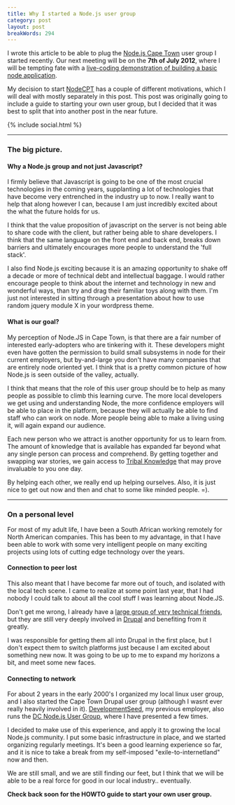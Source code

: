 ```yaml
---
title: Why I started a Node.js user group
category: post
layout: post
breakWords: 294
---
```


I wrote this article to be able to plug the [Node.js Cape Town](http://nodecpt.github.com) user group I started recently. Our next meeting will be on the __7th of July 2012__, where I will be tempting fate with a [live-coding demonstration of building a basic node application](http://nodecpt.github.com/2012/05/june-meetup/).

My decision to start [NodeCPT](http://nodecpt.github.com) has a couple of different motivations, which I will deal with mostly separately in this post. This post was originally going to include a guide to starting your own user group, but I decided that it was best to split that into another post in the near future.

{% include social.html %}

<hr class='soften' />

### The big picture.

#### Why a Node.js group and not just Javascript? 

I firmly believe that Javascript is going to be one of the most crucial technologies in the coming years, supplanting a lot of technologies that have become very entrenched in the industry up to now. I really want to help that along however I can, because I am just incredibly excited about the what the future holds for us.
  
I think that the value proposition of javascript on the server is not being able to share code with the client, but rather being able to share developers. I think that the same language on the front end and back end, breaks down barriers and ultimately encourages more people to understand the 'full stack'.

I also find Node.js exciting because it is an amazing opportunity to shake off a decade or more of technical debt and intellectual baggage. I would rather encourage people to think about the internet and technology in new and wonderful ways, than try and drag their familiar toys along with them. I'm just not interested in sitting through a presentation about how to use random jquery module X in your wordpress theme.

<!--more-->
#### What is our goal?

My perception of Node.JS in Cape Town, is that there are a fair number of interested early-adopters who are tinkering with it. These developers might even have gotten the permission to build small subsystems in node for their current employers, but by-and-large you don't have many companies that are entirely node oriented yet. I think that is a pretty common picture of how Node.js is seen outside of the valley, actually.

I think that means that the role of this user group should be to help as many people as possible to climb this learning curve. The more local developers we get using and understanding Node, the more confidence employers will be able to place in the platform, because they will actually be able to find staff who can work on node. More people being able to make a living using it, will again expand our audience.

Each new person who we attract is another opportunity for us to learn from. The amount of knowledge that is available has expanded far beyond what any single person can process and comprehend. By getting together and swapping war stories, we gain access to [Tribal Knowledge](http://en.wikipedia.org/wiki/Tribal_knowledge) that may prove invaluable to you one day.

By helping each other, we really end up helping ourselves.
Also, it is just nice to get out now and then and chat to some like minded people. =).

<hr class='soften' />

### On a personal level

For most of my adult life, I have been a South African working remotely for North American companies. This has been to my advantage, in that I have been able to work with some very intelligent people on many exciting projects using lots of cutting edge technology over the years.

#### Connection to peer lost

This also meant that I have become far more out of touch, and isolated with the local tech scene. I came to realize at some point last year, that I had nobody I could talk to about all the cool stuff I was learning about Node.JS.

Don't get me wrong, I already have a [large group of very technical friends](http://telamenta.com/), but they are still very deeply involved in [Drupal](http://drupal.org) and benefiting from it greatly.

I was responsible for getting them all into Drupal in the first place, but I don't expect them to switch platforms just because I am excited about something new now. It was going to be up to me to expand my horizons a bit, and meet some new faces.

#### Connecting to network

For about 2 years in the early 2000's I organized my local linux user group, and I also started the Cape Town Drupal user group (although I wasnt ever really heavily involved in it). [DevelopmentSeed](http://developmentseed.org), my previous employer, also runs the [DC Node.js User Group](http://nodedc.github.com), where I have presented a few times.

I decided to make use of this experience, and apply it to growing the local Node.js community. I put some basic infrastructure in place, and we started organizing regularly meetings. It's been a good learning experience so far, and it is nice to take a break from my self-imposed "exile-to-internetland" now and then.

We are still small, and we are still finding our feet, but I think that we will be able to be a real force for good in our local industry.. eventually.


<strong>Check back soon for the HOWTO guide to start your own user group.</strong>

